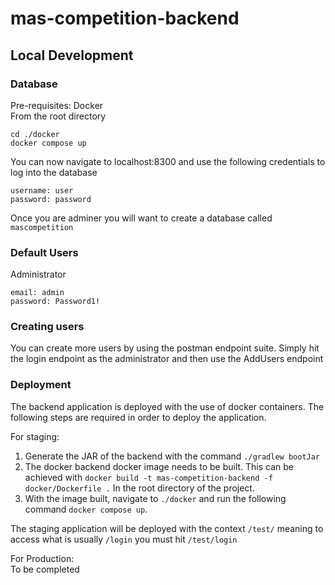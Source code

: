 # mas-competition-backend

## Local Development

### Database

Pre-requisites: Docker  
From the root directory

```
cd ./docker  
docker compose up
```

You can now navigate to localhost:8300 and use the following credentials to log into the database

```
username: user
password: password
```

Once you are adminer you will want to create a database called ```mascompetition```

### Default Users

Administrator

```
email: admin
password: Password1!
```

### Creating users

You can create more users by using the postman endpoint suite. Simply hit the login endpoint as the administrator and
then use the AddUsers endpoint

### Deployment

The backend application is deployed with the use of docker containers. The following steps are required in order to
deploy the application.

For staging:

1. Generate the JAR of the backend with the command ```./gradlew bootJar```
2. The docker backend docker image needs to be built. This can be achieved
   with ```docker build -t mas-competition-backend -f docker/Dockerfile .``` In the root directory of the project.
3. With the image built, navigate to ```./docker``` and run the following command ```docker compose up```.

The staging application will be deployed with the context ```/test/``` meaning to access what is usually ```/login```
you must hit ```/test/login```

For Production:  
To be completed
